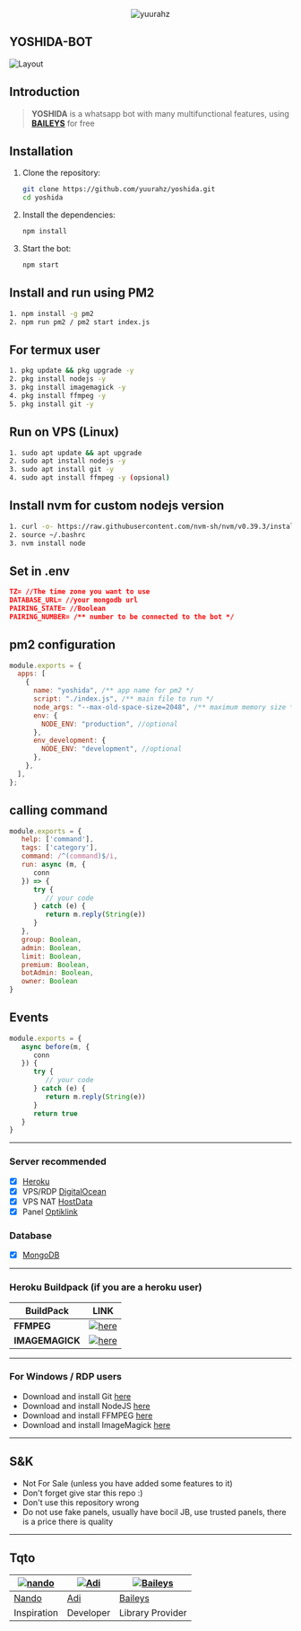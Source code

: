 <p align="center"> <img src="https://komarev.com/ghpvc/?username=yuurahz&label=Repo%20views&color=0e75b6&style=flat" alt="yuurahz" /> </p>

## YOSHIDA-BOT
![Layout](https://files.catbox.moe/iisg2z.jpg)

## Introduction

> **YOSHIDA** is a whatsapp bot with many multifunctional features, using **[BAILEYS](https://github.com/Whiskeysockets/Baileys)** for free

## Installation

1. Clone the repository:

    ```bash
    git clone https://github.com/yuurahz/yoshida.git
    cd yoshida
    ```

2. Install the dependencies:

    ```bash
    npm install
    ```

3. Start the bot:

    ```bash
    npm start
    ```

## Install and run using PM2
```bash
1. npm install -g pm2
2. npm run pm2 / pm2 start index.js
```

## For termux user
```bash
1. pkg update && pkg upgrade -y
2. pkg install nodejs -y
3. pkg install imagemagick -y
4. pkg install ffmpeg -y
5. pkg install git -y
```

## Run on VPS (Linux)
```bash
1. sudo apt update && apt upgrade
2. sudo apt install nodejs -y
3. sudo apt install git -y
4. sudo apt install ffmpeg -y (opsional)
```

## Install nvm for custom nodejs version
```bash
1. curl -o- https://raw.githubusercontent.com/nvm-sh/nvm/v0.39.3/install.sh | bash
2. source ~/.bashrc
3. nvm install node
```

## Set in .env

```json
TZ= //The time zone you want to use
DATABASE_URL= //your mongodb url
PAIRING_STATE= //Boolean
PAIRING_NUMBER= /** number to be connected to the bot */
```

## pm2 configuration

```javascript
module.exports = {
  apps: [
    {
      name: "yoshida", /** app name for pm2 */
      script: "./index.js", /** main file to run */
      node_args: "--max-old-space-size=2048", /** maximum memory size */
      env: {
        NODE_ENV: "production", //optional
      },
      env_development: {
        NODE_ENV: "development", //optional
      },
    },
  ],
};
```

## calling command

```javascript
module.exports = {
   help: ['command'],
   tags: ['category'],
   command: /^(command)$/i,
   run: async (m, {
      conn
   }) => {
      try {
         // your code
      } catch (e) {
         return m.reply(String(e))
      }
   },
   group: Boolean,
   admin: Boolean,
   limit: Boolean,
   premium: Boolean,
   botAdmin: Boolean,
   owner: Boolean
}
```

## Events

```javascript
module.exports = {
   async before(m, {
      conn
   }) {
      try {
         // your code
      } catch (e) {
         return m.reply(String(e))
      }
      return true
   }
}
```

---

### Server recommended

- [x] [Heroku](https://heroku.com/)
- [x] VPS/RDP [DigitalOcean](https://digitalocean.com/)
- [x] VPS NAT [HostData](https://hostdata.id/)
- [x] Panel [Optiklink](https://optiklink.com/)

### Database
- [x] [MongoDB](https://mongodb.com/)

---

### Heroku Buildpack (if you are a heroku user)

| BuildPack | LINK |
|-----------|------|
| **FFMPEG** | [![here](https://img.shields.io/badge/Link-here-blue)](https://github.com/jonathanong/heroku-buildpack-ffmpeg-latest) |
| **IMAGEMAGICK** | [![here](https://img.shields.io/badge/Link-here-blue)](https://github.com/DuckyTeam/heroku-buildpack-imagemagick) |

---

### For Windows / RDP users

- Download and install Git [here](https://git-scm.com/downloads)
- Download and install NodeJS [here](https://nodejs.org/en/download)
- Download and install FFMPEG [here](https://ffmpeg.org/download.html)
- Download and install ImageMagick [here](https://imagemagick.org/script/download.php)

---

## S&K

- Not For Sale (unless you have added some features to it)
- Don't forget give star this repo :)
- Don't use this repository wrong
- Do not use fake panels, usually have bocil JB, use trusted panels, there is a price there is quality

---

## Tqto
 [![nando](https://github.com/rifnd.png?size=50)](https://github.com/rifnd) | [![Adi](https://github.com/yuurahz.png?size=50)](https://github.com/yuurahz) | [![Baileys](https://github.com/Whiskeysockets.png?size=50)](https://github.com/Whiskeysockets)
----|----|----
[Nando](https://github.com/rifnd) | [Adi](https://github.com/yuurahz) | [Baileys](https://github.com/Whiskeysockets)
 Inspiration | Developer | Library Provider
